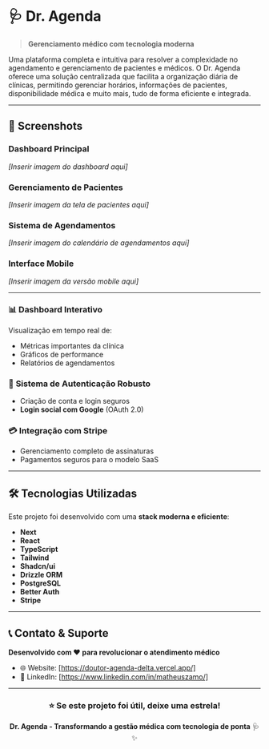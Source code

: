 # 🩺 Dr. Agenda

> **Gerenciamento médico com tecnologia moderna**

Uma plataforma completa e intuitiva para resolver a complexidade no agendamento e gerenciamento de pacientes e médicos. O Dr. Agenda oferece uma solução centralizada que facilita a organização diária de clínicas, permitindo gerenciar horários, informações de pacientes, disponibilidade médica e muito mais, tudo de forma eficiente e integrada.

---

## 📸 Screenshots

### Dashboard Principal
*[Inserir imagem do dashboard aqui]*

### Gerenciamento de Pacientes
*[Inserir imagem da tela de pacientes aqui]*

### Sistema de Agendamentos
*[Inserir imagem do calendário de agendamentos aqui]*

### Interface Mobile
*[Inserir imagem da versão mobile aqui]*

---

### 📊 **Dashboard Interativo**
Visualização em tempo real de:
- Métricas importantes da clínica
- Gráficos de performance
- Relatórios de agendamentos

### 🔐 **Sistema de Autenticação Robusto**
- Criação de conta e login seguros
- **Login social com Google** (OAuth 2.0)

### 💳 **Integração com Stripe**
- Gerenciamento completo de assinaturas
- Pagamentos seguros para o modelo SaaS  

---

## 🛠️ Tecnologias Utilizadas

Este projeto foi desenvolvido com uma **stack moderna e eficiente**:

- **Next**
- **React**
- **TypeScript**
- **Tailwind**
- **Shadcn/ui**
- **Drizzle ORM**
- **PostgreSQL**
- **Better Auth**
- **Stripe**

---

## 📞 Contato & Suporte

**Desenvolvido com ❤️ para revolucionar o atendimento médico**

- 🌐 Website: [https://doutor-agenda-delta.vercel.app/]
- 📱 LinkedIn: [https://www.linkedin.com/in/matheuszamo/]

---

<div align="center">

### ⭐ Se este projeto foi útil, deixe uma estrela!

**Dr. Agenda - Transformando a gestão médica com tecnologia de ponta** 🩺✨

</div>
